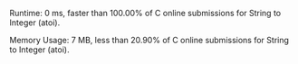 Runtime: 0 ms, faster than 100.00% of C online submissions for String to Integer (atoi).

Memory Usage: 7 MB, less than 20.90% of C online submissions for String to Integer (atoi).
